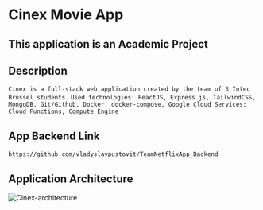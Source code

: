 # Cinex Movie App

## This application is an Academic Project

## Description
`Cinex is a full-stack web application created by the team of 3 Intec Brussel students.`
`Used technologies: ReactJS, Express.js, TailwindCSS, MongoDB, Git/Github, Docker, docker-compose, Google Cloud Services: Cloud Functions, Compute Engine`
## App Backend Link
`https://github.com/vladyslavpustovit/TeamNetflixApp_Backend`
## Application Architecture
![Cinex-architecture](https://github.com/vladyslavpustovit/Team_NetflixApp_Frontend-React/assets/125351780/02c0a59e-c36f-4400-add1-ddd80431be8a)
